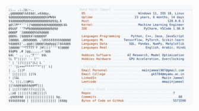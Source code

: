 <picture>
  <source srcset="https://raw.githubusercontent.com/mmazinjameel/mmazinjameel/main/dark_mode.svg?v=1747678481" media="(prefers-color-scheme: dark)">
  <img src="https://raw.githubusercontent.com/mmazinjameel/mmazinjameel/main/light_mode.svg?v=1747678481">
</picture>
